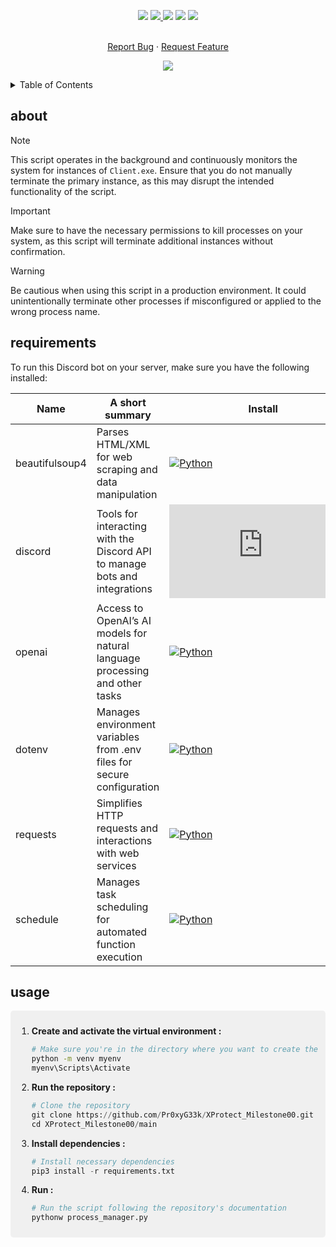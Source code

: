 <!--   my-icons -->
<p align="center">
</a>
    <a href="https://github.com/Pr0xyG33k/01_XProtect_Process_Monitoring/"><img src="https://img.shields.io/badge/status-writing-yellowgreen.svg?style=for-the-badge"></a>
    <a href="https://github.com/Pr0xyG33k/01_XProtect_Process_Monitoring/graphs/contributors"><img src="https://img.shields.io/github/contributors/Pr0xyG33k/01_XProtect_Process_Monitoring?style=for-the-badge">
    <a href="https://github.com/Pr0xyG33k/01_XProtect_Process_Monitoring/stargazers"><img src="https://img.shields.io/github/stars/Pr0xyG33k/01_XProtect_Process_Monitoring?style=for-the-badge"></a>
    <a href="https://github.com/Pr0xyG33k/01_XProtect_Process_Monitoring/network/members"><img src="https://img.shields.io/github/forks/Pr0xyG33k/01_XProtect_Process_Monitoring.svg?style=for-the-badge"></a>
    <a href="https://github.com/Pr0xyG33k/01_XProtect_Process_Monitoring/issues"><img src="https://img.shields.io/github/issues/Pr0xyG33k/01_XProtect_Process_Monitoring.svg?style=for-the-badge"></a>
</p>

<!-- PROJECT LOGO -->
  <p align="center">
    <br />
    <a href="https://github.com/Pr0xyG33k/01_XProtect_Process_Monitoring/issues">Report Bug</a>
    ·
    <a href="https://github.com/Pr0xyG33k/01_XProtect_Process_Monitoring/pulls">Request Feature</a>
  </p>
</div>

<!--   my-ticker -->
<p align="center">
<img src="https://capsule-render.vercel.app/api?type=waving&color=gradient&height=200&section=header&text=XProtect%20Process%20Monitoring&fontSize=60&fontAlignY=35&animation=twinkling&fontColor=gradient" />
</p>

<!-- TABLE OF CONTENTS -->
<details>
  <summary>Table of Contents</summary>
  <ol>
    <li><a href="#about">about</a></li>
    <li><a href="#requirements">requirements</a></li>
    <li><a href="#usage">usage</a></li>
  </ol>
</details>

<!-- ABOUT -->
<h2>about</h2>
<div align="center">
</div>

> [!NOTE]   
> This script operates in the background and continuously monitors the system for instances of `Client.exe`. Ensure that you do not manually terminate the primary instance, as this may disrupt the intended functionality of the script.

> [!IMPORTANT]  
> Make sure to have the necessary permissions to kill processes on your system, as this script will terminate additional instances without confirmation.

> [!WARNING]  
> Be cautious when using this script in a production environment. It could unintentionally terminate other processes if misconfigured or applied to the wrong process name.

<!-- REQUIREMENTS -->
<h2>requirements</h2>
<!-- Necessary installations -->
To run this Discord bot on your server, make sure you have the following installed:

| Name                   | A short summary                              | Install   | Downloads |
| ---------------------- | -------------------------------------------- | --------- | --------- |
| beautifulsoup4 | Parses HTML/XML for web scraping and data manipulation  | [![Python](https://img.shields.io/pypi/v/beautifulsoup4?color=blue&label=python)](https://pypi.org/project/beautifulsoup4/) | [![Python](https://pepy.tech/badge/beautifulsoup4)](https://pypi.org/project/beautifulsoup4/#files) |
| discord | Tools for interacting with the Discord API to manage bots and integrations  | [![Python](https://img.shields.io/pypi/v/discord.py?color=blue&label=python)](https://pypi.org/project/discord.py/) | [![Python](https://pepy.tech/badge/discord.py)](https://pypi.org/project/discord.py/#files) |
| openai | Access to OpenAI’s AI models for natural language processing and other tasks  | [![Python](https://img.shields.io/pypi/v/openai?color=blue&label=python)](https://pypi.org/project/openai/) | [![Python](https://pepy.tech/badge/openai)](https://pypi.org/project/openai/#files) |
| dotenv  | Manages environment variables from .env files for secure configuration   | [![Python](https://img.shields.io/pypi/v/python-dotenv?color=blue&label=python)](https://pypi.org/project/python-dotenv/) | [![Python](https://pepy.tech/badge/python-dotenv)](https://pypi.org/project/python-dotenv/#files) |
| requests   | Simplifies HTTP requests and interactions with web services   | [![Python](https://img.shields.io/pypi/v/requests?color=blue&label=python)](https://pypi.org/project/requests/) | [![Python](https://pepy.tech/badge/requests)](https://pypi.org/project/requests/#files) |
| schedule   | Manages task scheduling for automated function execution   | [![Python](https://img.shields.io/pypi/v/schedule?color=blue&label=python)](https://pypi.org/project/schedule/) | [![Python](https://pepy.tech/badge/schedule)](https://pypi.org/project/schedule/#files) |


<!-- USAGE -->
<h2>usage</h2>
<div align="center">
</div>
<div align="center">
</div>
<div style="border-radius: 5px; background-color: #f0f0f0; padding: 10px;">

1. **Create and activate the virtual environment :**
   ```bash
   # Make sure you're in the directory where you want to create the virtual environment
   python -m venv myenv
   myenv\Scripts\Activate
   ```
   
2. **Run the repository :**
    ```py
    # Clone the repository
    git clone https://github.com/Pr0xyG33k/XProtect_Milestone00.git
    cd XProtect_Milestone00/main
    ```
3. **Install dependencies :**
    ```py
    # Install necessary dependencies
    pip3 install -r requirements.txt
    ```
    
4. **Run :**
    ```python
    # Run the script following the repository's documentation
    pythonw process_manager.py
    ```
